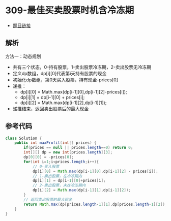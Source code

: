 # 309-最佳买卖股票时机含冷冻期

- [题目链接](https://leetcode-cn.com/problems/best-time-to-buy-and-sell-stock-with-cooldown/)

## 解析

方法一：动态规划
- 共有三个状态，0-持有股票，1-卖出股票冷冻期，2-卖出股票无冷冻期
- 定义dp数组，dp[i][0]代表第i天持有股票的现金
- 初始化dp数组，第0天买入股票，持有现金-prices[0]
- 递推：
    - dp[i][0] = Math.max(dp[i-1][0],dp[i-1][2]-prices[i]);
    - dp[i][1] = dp[i-1][0] + prices[i];
    - dp[i][2] = Math.max(dp[i-1][2],dp[i-1][1]);
- 递推结束，返回卖出股票后的最大现金

## 参考代码
```Java
class Solution {
    public int maxProfit(int[] prices) {
        if(prices == null || prices.length==0) return 0;
        int[][] dp = new int[prices.length][3];
        dp[0][0] = -prices[0];
        for(int i=1;i<prices.length;i++){
            // 0-买入股票
            dp[i][0] = Math.max(dp[i-1][0],dp[i-1][2] - prices[i]);
            // 1-卖出股票，在冷冻期内
            dp[i][1] = dp[i-1][0]+prices[i];
            // 2-卖出股票，未在冷冻期内
            dp[i][2] = Math.max(dp[i-1][1],dp[i-1][2]);
        }
        // 返回卖出股票的最大现金
        return Math.max(dp[prices.length-1][1],dp[prices.length-1][2]);
    }
}
```
